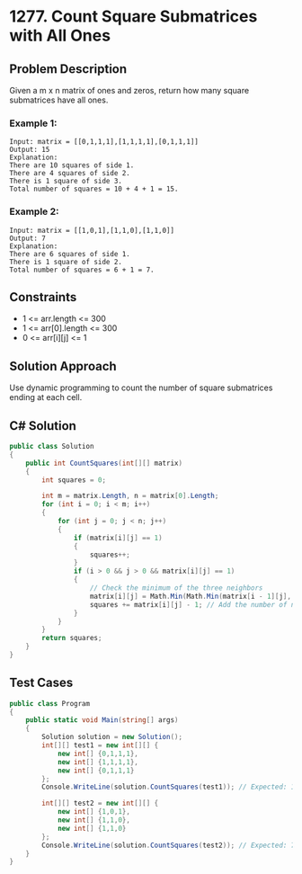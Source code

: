 # 1277. Count Square Submatrices with All Ones

## Problem Description

Given a m x n matrix of ones and zeros, return how many square submatrices have all ones.

### Example 1:
```
Input: matrix = [[0,1,1,1],[1,1,1,1],[0,1,1,1]]
Output: 15
Explanation: 
There are 10 squares of side 1.
There are 4 squares of side 2.
There is 1 square of side 3.
Total number of squares = 10 + 4 + 1 = 15.
```

### Example 2:
```
Input: matrix = [[1,0,1],[1,1,0],[1,1,0]]
Output: 7
Explanation: 
There are 6 squares of side 1.
There is 1 square of side 2.
Total number of squares = 6 + 1 = 7.
```

## Constraints
- 1 <= arr.length <= 300
- 1 <= arr[0].length <= 300
- 0 <= arr[i][j] <= 1

## Solution Approach
Use dynamic programming to count the number of square submatrices ending at each cell.

## C# Solution

```csharp
public class Solution
{
    public int CountSquares(int[][] matrix)
    {
        int squares = 0;

        int m = matrix.Length, n = matrix[0].Length;
        for (int i = 0; i < m; i++)
        {
            for (int j = 0; j < n; j++)
            {
                if (matrix[i][j] == 1)
                {
                    squares++;
                }
                if (i > 0 && j > 0 && matrix[i][j] == 1)
                {
                    // Check the minimum of the three neighbors
                    matrix[i][j] = Math.Min(Math.Min(matrix[i - 1][j], matrix[i][j - 1]), matrix[i - 1][j - 1]) + 1;
                    squares += matrix[i][j] - 1; // Add the number of new squares formed
                }
            }
        }
        return squares;
    }
}
```

## Test Cases

```csharp
public class Program
{
    public static void Main(string[] args)
    {
        Solution solution = new Solution();
        int[][] test1 = new int[][] {
            new int[] {0,1,1,1},
            new int[] {1,1,1,1},
            new int[] {0,1,1,1}
        };
        Console.WriteLine(solution.CountSquares(test1)); // Expected: 15

        int[][] test2 = new int[][] {
            new int[] {1,0,1},
            new int[] {1,1,0},
            new int[] {1,1,0}
        };
        Console.WriteLine(solution.CountSquares(test2)); // Expected: 7
    }
}
```

